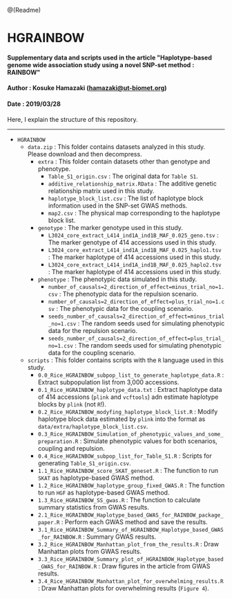 @(Readme)
# HGRAINBOW
#### Supplementary data and scripts used in the article "Haplotype-based genome wide association study using a novel SNP-set method : RAINBOW"
#### Author : Kosuke Hamazaki (hamazaki@ut-biomet.org)
#### Date : 2019/03/28
Here, I explain the structure of this repository.

----------

- `HGRAINBOW`
	- `data.zip` : This folder contains datasets analyzed in this study. Please download and then decompress.
		- `extra` : This folder contain datasets other than genotype and phenotype.
			- `Table_S1_origin.csv` : The original data for `Table S1`.
			- `additive_relationship_matrix.RData` : The additive genetic relationship matrix used in this study.
			-  `haplotype_block_list.csv` : The list of haplotype block information used in the SNP-set GWAS methods.
			-  `map2.csv` : The physical map corresponding to the haplotype block list.
		-  `genotype` : The marker genotype used in this study.
			-  `L3024_core_extract_L414_ind1A_ind1B_MAF_0.025_geno.tsv` : The marker genotype of 414 accessions used in this study.
			-  `L3024_core_extract_L414_ind1A_ind1B_MAF_0.025_haplo1.tsv` : The marker haplotype of 414 accessions used in this study.
			-  `L3024_core_extract_L414_ind1A_ind1B_MAF_0.025_haplo2.tsv` : The marker haplotype of 414 accessions used in this study.
		-  `phenotype` : The phenotypic data simulated in this study.
			-  `number_of_causals=2_direction_of_effect=minus_trial_no=1.csv` : The phenotypic data for the repulsion scenario.
			-  `number_of_causals=2_direction_of_effect=plus_trial_no=1.csv` : The phenotypic data for the coupling scenario.
			-  `seeds_number_of_causals=2_direction_of_effect=minus_trial_no=1.csv` : The random seeds used for simulating phenotypic data for the repulsion scenario.
			-  `seeds_number_of_causals=2_direction_of_effect=plus_trial_no=1.csv` : The random seeds used for simulating phenotypic data for the coupling scenario.
	-  `scripts` : This folder contains scripts with the `R` language used in this study.
		-  `0.0_Rice_HGRAINBOW_subpop_list_to_generate_haplotype_data.R` : Extract subpopulation list from 3,000 accessions.
		-  `0.1_Rice_HGRAINBOW_haplotype_data.txt`  : Extract haplotype data of 414 accessions (`plink` and `vcftools`) adn estimate haplotype blocks by `plink` (not `R`!).
		-  `0.2_Rice_HGRAINBOW_modyfing_haplotype_block_list.R` : Modify haplotype block data estimated by `plink` into the format as `data/extra/haplotype_block_list.csv`.
		-  `0.3_Rice_HGRAINBOW_Simulation_of_phenotypic_values_and_some_preparation.R` : Simulate phenotypic values for both scenarios, coupling and repulsion.
		-  `0.4_Rice_HGRAINBOW_subpop_list_for_Table_S1.R` : Scripts for generating `Table_S1_origin.csv`.
		-  `1.1_Rice_HGRAINBOW_score_SKAT_geneset.R` : The function to run `SKAT` as haplotype-based GWAS method.
		-  `1.2_Rice_HGRAINBOW_haplotype_group_fixed_GWAS.R` : The function to run `HGF` as haplotype-based GWAS method.
		-  `1.3_Rice_HGRAINBOW_SS_gwas.R` : The function to calculate summary statistics from GWAS results.
		-  `2.1_Rice_HGRAINBOW_Haplotype_based_GWAS_for_RAINBOW_package_paper.R` : Perform each GWAS method and save the results.
		-  `3.1_Rice_HGRAINBOW_Summary_of_HGRAINBOW_Haplotype_based_GWAS_for_RAINBOW.R` : Summary GWAS results.
		-  `3.2_Rice_HGRAINBOW_Manhattan_plot_from_the_results.R` : Draw Manhattan plots from GWAS results.
		-  `3.3_Rice_HGRAINBOW_Summary_plot_of_HGRAINBOW_Haplotype_based_GWAS_for_RAINBOW.R` : Draw figures in the article from GWAS results.
		-  `3.4_Rice_HGRAINBOW_Manhattan_plot_for_overwhelming_results.R` : Draw Manhattan plots for overwhelming results (`Figure 4`).
